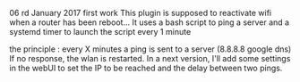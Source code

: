 06 rd January 2017
first work
This plugin is supposed to reactivate wifi when a router has been reboot...
It uses a bash script to ping a server and a systemd timer to launch the script every 1 minute

the principle : every X minutes a ping is sent to a server (8.8.8.8 google dns)
If no response, the wlan is restarted.
In a next version, I'll add some settings in the webUI to set the IP to be reached and the delay between two pings.